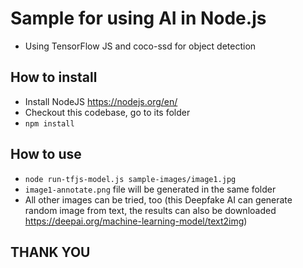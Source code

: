 # Sample for using AI in Node.js
- Using TensorFlow JS and coco-ssd for object detection

## How to install
- Install NodeJS https://nodejs.org/en/
- Checkout this codebase, go to its folder
- `npm install`

## How to use
- `node run-tfjs-model.js sample-images/image1.jpg`
- `image1-annotate.png` file will be generated in the same folder
- All other images can be tried, too (this Deepfake AI can generate random image from text, the results can also be downloaded https://deepai.org/machine-learning-model/text2img)

## THANK YOU
